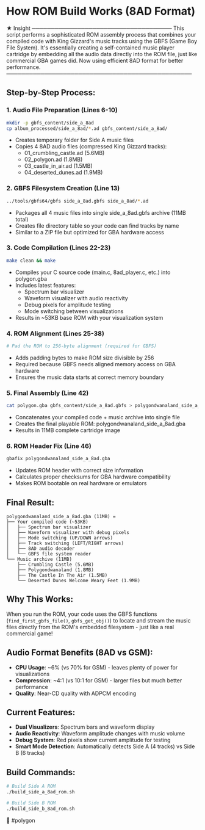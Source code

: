 # How ROM Build Works (8AD Format)

★ Insight ─────────────────────────────────────
This script performs a sophisticated ROM assembly process that combines your compiled code with King
Gizzard's music tracks using the GBFS (Game Boy File System). It's essentially creating a self-contained
music player cartridge by embedding all the audio data directly into the ROM file, just like commercial
GBA games did. Now using efficient 8AD format for better performance.
─────────────────────────────────────────────────

## Step-by-Step Process:

### 1. Audio File Preparation (Lines 6-10)

```bash
mkdir -p gbfs_content/side_a_8ad
cp album_processed/side_a_8ad/*.ad gbfs_content/side_a_8ad/
```
- Creates temporary folder for Side A music files
- Copies 4 8AD audio files (compressed King Gizzard tracks):
  - 01_crumbling_castle.ad (5.6MB)
  - 02_polygon.ad (1.8MB)
  - 03_castle_in_air.ad (1.5MB)
  - 04_deserted_dunes.ad (1.9MB)

### 2. GBFS Filesystem Creation (Line 13)

```bash
../tools/gbfs64/gbfs side_a_8ad.gbfs side_a_8ad/*.ad
```
- Packages all 4 music files into single side_a_8ad.gbfs archive (11MB total)
- Creates file directory table so your code can find tracks by name
- Similar to a ZIP file but optimized for GBA hardware access

### 3. Code Compilation (Lines 22-23)

```bash
make clean && make
```
- Compiles your C source code (main.c, 8ad_player.c, etc.) into polygon.gba
- Includes latest features:
  - Spectrum bar visualizer
  - Waveform visualizer with audio reactivity
  - Debug pixels for amplitude testing
  - Mode switching between visualizations
- Results in ~53KB base ROM with your visualization system

### 4. ROM Alignment (Lines 25-38)

```python
# Pad the ROM to 256-byte alignment (required for GBFS)
```
- Adds padding bytes to make ROM size divisible by 256
- Required because GBFS needs aligned memory access on GBA hardware
- Ensures the music data starts at correct memory boundary

### 5. Final Assembly (Line 42)

```bash
cat polygon.gba gbfs_content/side_a_8ad.gbfs > polygondwanaland_side_a_8ad.gba
```
- Concatenates your compiled code + music archive into single file
- Creates the final playable ROM: polygondwanaland_side_a_8ad.gba
- Results in 11MB complete cartridge image

### 6. ROM Header Fix (Line 46)

```bash
gbafix polygondwanaland_side_a_8ad.gba
```
- Updates ROM header with correct size information
- Calculates proper checksums for GBA hardware compatibility
- Makes ROM bootable on real hardware or emulators

## Final Result:

```
polygondwanaland_side_a_8ad.gba (11MB) =
├── Your compiled code (~53KB)
│   ├── Spectrum bar visualizer
│   ├── Waveform visualizer with debug pixels
│   ├── Mode switching (UP/DOWN arrows)
│   ├── Track switching (LEFT/RIGHT arrows)
│   ├── 8AD audio decoder
│   └── GBFS file system reader
└── Music archive (11MB)
    ├── Crumbling Castle (5.6MB)
    ├── Polygondwanaland (1.8MB)
    ├── The Castle In The Air (1.5MB)
    └── Deserted Dunes Welcome Weary Feet (1.9MB)
```

## Why This Works:
When you run the ROM, your code uses the GBFS functions (`find_first_gbfs_file()`, `gbfs_get_obj()`) to locate and stream the music files directly from the ROM's embedded filesystem - just like a real commercial game! 

## Audio Format Benefits (8AD vs GSM):
- **CPU Usage**: ~6% (vs 70% for GSM) - leaves plenty of power for visualizations
- **Compression**: ~4:1 (vs 10:1 for GSM) - larger files but much better performance
- **Quality**: Near-CD quality with ADPCM encoding

## Current Features:
- **Dual Visualizers**: Spectrum bars and waveform display
- **Audio Reactivity**: Waveform amplitude changes with music volume
- **Debug System**: Red pixels show current amplitude for testing
- **Smart Mode Detection**: Automatically detects Side A (4 tracks) vs Side B (6 tracks)

## Build Commands:
```bash
# Build Side A ROM
./build_side_a_8ad_rom.sh

# Build Side B ROM  
./build_side_b_8ad_rom.sh
```

🎵 #polygon